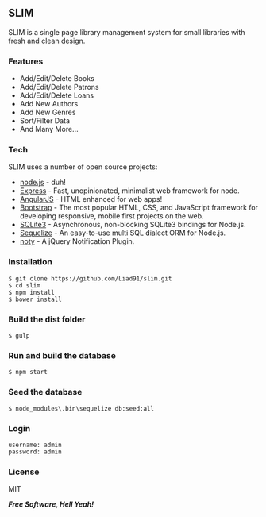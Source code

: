 ## SLIM

SLIM is a single page library management system for small libraries with fresh and clean design.

### Features
* Add/Edit/Delete Books
* Add/Edit/Delete Patrons
* Add/Edit/Delete Loans
* Add New Authors
* Add New Genres
* Sort/Filter Data
* And Many More...

### Tech

SLIM uses a number of open source projects:
* [node.js](http://nodejs.org/) - duh!
* [Express](https://github.com/expressjs/express) - Fast, unopinionated, minimalist web framework for node.
* [AngularJS](https://github.com/angular/angular.js) - HTML enhanced for web apps!
* [Bootstrap](https://github.com/twbs/bootstrap) - The most popular HTML, CSS, and JavaScript framework for developing responsive, mobile first projects on the web.
* [SQLite3](https://github.com/mapbox/node-sqlite3) - Asynchronous, non-blocking SQLite3 bindings for Node.js.
* [Sequelize](https://github.com/sequelize/sequelize) - An easy-to-use multi SQL dialect ORM for Node.js.
* [noty](https://github.com/needim/noty) - A jQuery Notification Plugin.

### Installation

```
$ git clone https://github.com/Liad91/slim.git
$ cd slim
$ npm install
$ bower install
```

### Build the dist folder

```
$ gulp
```

### Run and build the database

```
$ npm start
```

### Seed the database

```
$ node_modules\.bin\sequelize db:seed:all
```

### Login
```
username: admin
password: admin
```

### License

MIT

***Free Software, Hell Yeah!***
